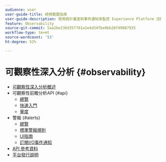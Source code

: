 ```yaml
---
audience: user
user-guide-title: 檢視範圍指南
user-guide-description: 使用統計量度和事件通知來監控 Experience Platform 活動。
feature: Observability
source-git-commit: 5aa2be236d35f761a1e4d34fbe0bb28fd9087935
workflow-type: tm+mt
source-wordcount: '53'
ht-degree: 52%

---
```



# 可觀察性深入分析 {#observability}

* [可觀察性深入分析概述](./home.md)
* 可觀察性前瞻分析API {#api}
   * [總覽](./api/overview.md)
   * [快速入門](./api/getting-started.md)
   * [量度](./api/metrics.md)
* 警報 {#alerts}
   * [總覽](./alerts/overview.md)
   * [標準警報規則](./alerts/rules.md)
   * [UI指南](./alerts/ui.md)
   * [訂閱I/O事件通知](./alerts/subscribe.md)
* [API 參考資料](https://www.adobe.io/experience-platform-apis/references/observability-insights/)
* [平台發行說明](https://www.adobe.com/go/platform-release-notes_tw)